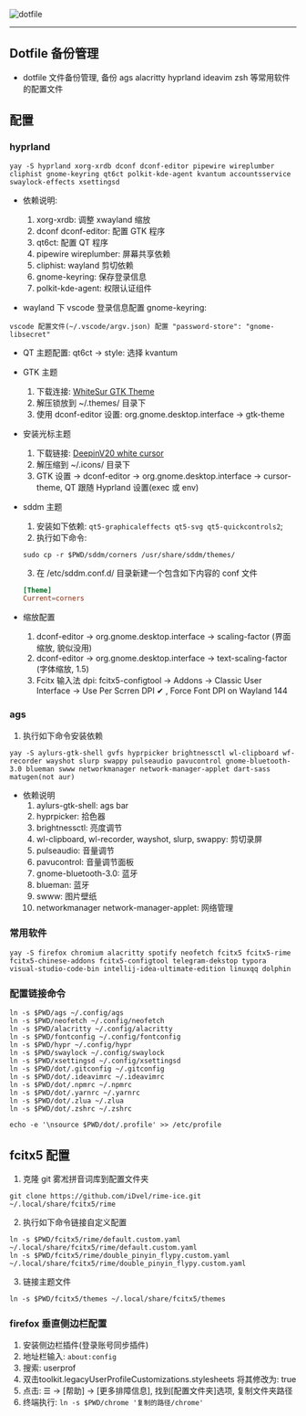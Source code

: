 ![dotfile](https://readme-typing-svg.demolab.com/?font=Fira+Code&size=30&pause=1000&color=000000&vCenter=true&width=435&height=45&lines=Dotfiles)

---

## Dotfile 备份管理

- dotfile 文件备份管理, 备份 ags alacritty hyprland ideavim zsh 等常用软件的配置文件

## 配置

### hyprland

```shell
yay -S hyprland xorg-xrdb dconf dconf-editor pipewire wireplumber cliphist gnome-keyring qt6ct polkit-kde-agent kvantum accountsservice swaylock-effects xsettingsd
```

- 依赖说明:

  1. xorg-xrdb: 调整 xwayland 缩放
  2. dconf dconf-editor: 配置 GTK 程序
  3. qt6ct: 配置 QT 程序
  4. pipewire wireplumber: 屏幕共享依赖
  5. cliphist: wayland 剪切依赖
  6. gnome-keyring: 保存登录信息
  7. polkit-kde-agent: 权限认证组件

- wayland 下 vscode 登录信息配置 gnome-keyring:

```
vscode 配置文件(~/.vscode/argv.json) 配置 "password-store": "gnome-libsecret"
```

- QT 主题配置: qt6ct -> style: 选择 kvantum

- GTK 主题

  1. 下载连接: [WhiteSur GTK Theme](https://www.pling.com/p/1403328/)
  2. 解压锁放到 ~/.themes/ 目录下
  3. 使用 dconf-editor 设置: org.gnome.desktop.interface -> gtk-theme

- 安装光标主题

  1. 下载链接: [DeepinV20 white cursor](https://www.pling.com/p/1421622/)
  2. 解压缩到 ~/.icons/ 目录下
  3. GTK 设置 -> dconf-editor -> org.gnome.desktop.interface -> cursor-theme, QT 跟随 Hyprland 设置(exec 或 env)

- sddm 主题

  1. 安装如下依赖: `qt5-graphicaleffects qt5-svg qt5-quickcontrols2`;
  2. 执行如下命令:

  ```shell
  sudo cp -r $PWD/sddm/corners /usr/share/sddm/themes/
  ```

  3. 在 /etc/sddm.conf.d/ 目录新建一个包含如下内容的 conf 文件

  ```conf
  [Theme]
  Current=corners
  ```

- 缩放配置
  1. dconf-editor -> org.gnome.desktop.interface -> scaling-factor (界面缩放, 貌似没用)
  2. dconf-editor -> org.gnome.desktop.interface -> text-scaling-factor (字体缩放, 1.5)
  3. Fcitx 输入法 dpi: fcitx5-configtool -> Addons -> Classic User Interface -> Use Per Scrren DPI ✔ , Force Font DPI on Wayland 144

### ags

1. 执行如下命令安装依赖

```shell
yay -S aylurs-gtk-shell gvfs hyprpicker brightnessctl wl-clipboard wf-recorder wayshot slurp swappy pulseaudio pavucontrol gnome-bluetooth-3.0 blueman swww networkmanager network-manager-applet dart-sass matugen(not aur)
```

- 依赖说明
  1. aylurs-gtk-shell: ags bar
  2. hyprpicker: 拾色器
  3. brightnessctl: 亮度调节
  4. wl-clipboard, wl-recorder, wayshot, slurp, swappy: 剪切录屏
  5. pulseaudio: 音量调节
  6. pavucontrol: 音量调节面板
  7. gnome-bluetooth-3.0: 蓝牙
  8. blueman: 蓝牙
  9. swww: 图片壁纸
  10. networkmanager network-manager-applet: 网络管理

### 常用软件

```shell
yay -S firefox chromium alacritty spotify neofetch fcitx5 fcitx5-rime fcitx5-chinese-addons fcitx5-configtool telegram-dekstop typora visual-studio-code-bin intellij-idea-ultimate-edition linuxqq dolphin
```

### 配置链接命令

```shell
ln -s $PWD/ags ~/.config/ags
ln -s $PWD/neofetch ~/.config/neofetch
ln -s $PWD/alacritty ~/.config/alacritty
ln -s $PWD/fontconfig ~/.config/fontconfig
ln -s $PWD/hypr ~/.config/hypr
ln -s $PWD/swaylock ~/.config/swaylock
ln -s $PWD/xsettingsd ~/.config/xsettingsd
ln -s $PWD/dot/.gitconfig ~/.gitconfig
ln -s $PWD/dot/.ideavimrc ~/.ideavimrc
ln -s $PWD/dot/.npmrc ~/.npmrc
ln -s $PWD/dot/.yarnrc ~/.yarnrc
ln -s $PWD/dot/.zlua ~/.zlua
ln -s $PWD/dot/.zshrc ~/.zshrc

echo -e '\nsource $PWD/dot/.profile' >> /etc/profile
```

## fcitx5 配置

1. 克隆 git 雾凇拼音词库到配置文件夹

```git
git clone https://github.com/iDvel/rime-ice.git ~/.local/share/fcitx5/rime
```

2. 执行如下命令链接自定义配置

```shell
ln -s $PWD/fcitx5/rime/default.custom.yaml ~/.local/share/fcitx5/rime/default.custom.yaml
ln -s $PWD/fcitx5/rime/double_pinyin_flypy.custom.yaml ~/.local/share/fcitx5/rime/double_pinyin_flypy.custom.yaml
```

3. 链接主题文件

```shell
ln -s $PWD/fcitx5/themes ~/.local/share/fcitx5/themes
```

### firefox 垂直侧边栏配置

1. 安装侧边栏插件(登录账号同步插件)
2. 地址栏输入: `about:config`
3. 搜索: userprof
4. 双击toolkit.legacyUserProfileCustomizations.stylesheets 将其修改为: true
5. 点击: ☰ -> [帮助] -> [更多排障信息], 找到[配置文件夹]选项, 复制文件夹路径
6. 终端执行: `ln -s $PWD/chrome '复制的路径/chrome'`
